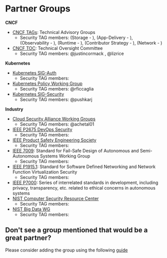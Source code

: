 # Partner Groups

**CNCF**
* [CNCF TAGs](https://github.com/cncf/toc#technical-advisory-groups): Technical Advisory Groups
  * Security TAG members: (Storage - ), (App-Delivery - ), (Observability - ), (Runtime - ), (Contributor Strategy - ), (Network - )
* [CNCF TOC](https://github.com/cncf/toc): Technical Oversight Committee
  * Security TAG members: @justincormack , @lizrice

**Kubernetes**
* [Kubernetes SIG-Auth](https://github.com/kubernetes/community/tree/master/sig-auth)
  * Security TAG members:
* [Kubernetes Policy Working Group](https://github.com/kubernetes/community/tree/master/wg-policy)
  * Security TAG members: @rficcaglia
* [Kubernetes SIG-Security](https://github.com/kubernetes/community/tree/master/sig-security)
  * Security TAG members: @pushkarj

**Industry**
* [Cloud Security Alliance Working Groups](https://cloudsecurityalliance.org/research/working-groups/)
  * Security TAG members: @achetal01
* [IEEE P2675 DevOps Security](https://standards.ieee.org/develop/project/2675.html)
  * Security TAG members:
* [IEEE Product Safety Engineering Society](http://ewh.ieee.org/soc/pses/)
  * Security TAG members:
* [IEEE 7009](https://standards.ieee.org/develop/project/7009.html): Standard for Fail-Safe Design of Autonomous and Semi-Autonomous Systems Working Group
  * Security TAG members:
* [IEEE P1915.1](https://standards.ieee.org/develop/project/1915.1.html): Standard for Software Defined Networking and Network Function Virtualization Security
  * Security TAG members:
* [IEEE P7000](https://standards.ieee.org/develop/project/7000.html): Series of interrelated standards in development, including privacy, transparency, etc. related to ethical concerns in autonomous systems
* [NIST Computer Security Resource Center](https://csrc.nist.gov/)
  * Security TAG members:
* [NIST Big Data WG](https://bigdatawg.nist.gov/)
  * Security TAG members:

## Don't see a group mentioned that would be a great partner?

Please consider adding the group using the following [guide](adding-or-updating-groups.md)
